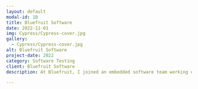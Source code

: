 ```yaml
---
layout: default
modal-id: 10
title: Bluefruit Software
date: 2022-11-01
img: Cypress/Cypress-cover.jpg
gallery:
  - Cypress/Cypress-cover.jpg
alt: Bluefruit Software
project-date: 2022
category: Software Testing
client: Bluefruit Software
description: At Bluefruit, I joined an embedded software team working on projects in MedTech, aerospace, and infrastructure, all with a strong quality-first approach. I built on my testing skills while gaining hands-on experience with Agile software development in an organization with a well-established, mature process. With the process running smoothly, I was able to focus on other aspects of testing, including automation, effective reporting to paying clients, and hands-on device/hardware testing. I left with a deeper appreciation for Agile methodologies and valuable experience in applying them effectively to the software testing process. <br /><b>Comapny Website <a href="https://bluefruit.co.uk/" target="_blank">bluefruit.co.uk/</a></b>

---
```

